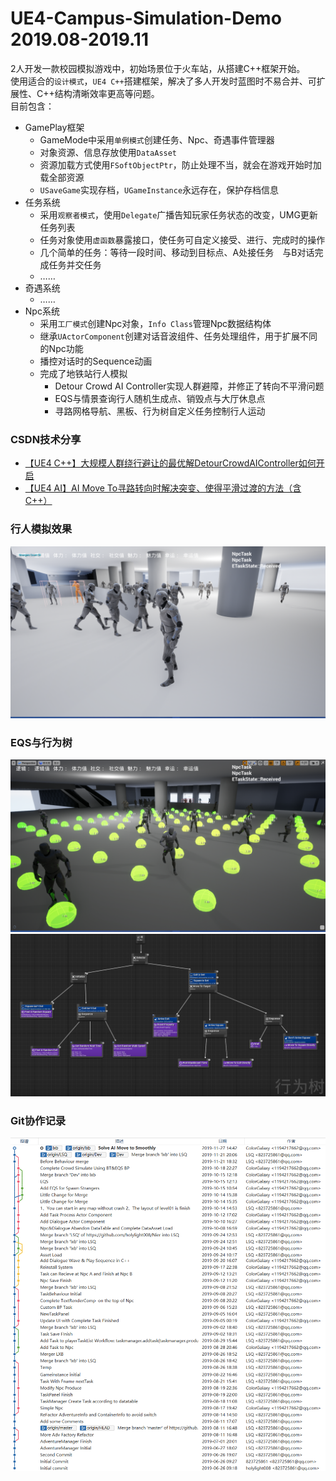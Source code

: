 # UE4-Campus-Simulation-Demo 2019.08-2019.11
2人开发一款校园模拟游戏中，初始场景位于火车站，从搭建C++框架开始。<br>
使用适合的`设计模式`，`UE4 C++`搭建框架，解决了多人开发时蓝图时不易合并、可扩展性、C++结构清晰效率更高等问题。<br>
目前包含：<br>
* GamePlay框架
  * GameMode中采用`单例模式`创建任务、Npc、奇遇事件管理器
  * 对象资源、信息存放使用`DataAsset`
  * 资源加载方式使用`FSoftObjectPtr`，防止处理不当，就会在游戏开始时加载全部资源
  * `USaveGame`实现存档，`UGameInstance`永远存在，保护存档信息
* 任务系统
  * 采用`观察者模式`，使用`Delegate`广播告知玩家任务状态的改变，UMG更新任务列表
  * 任务对象使用`虚函数`暴露接口，使任务可自定义接受、进行、完成时的操作
  * 几个简单的任务：等待一段时间、移动到目标点、A处接任务　与B对话完成任务并交任务
  * ……
* 奇遇系统
  * ……
* Npc系统
  * 采用`工厂模式`创建Npc对象，`Info Class`管理Npc数据结构体
  * 继承`UActorComponent`创建对话音波组件、任务处理组件，用于扩展不同的Npc功能
  * 播控对话时的Sequence动画
  * 完成了地铁站行人模拟
    * Detour Crowd AI Controller实现人群避障，并修正了转向不平滑问题
    * EQS与情景查询行人随机生成点、销毁点与大厅休息点
    * 寻路网格导航、黑板、行为树自定义任务控制行人运动
### CSDN技术分享<br>
* [【UE4 C++】大规模人群绕行避让的最优解DetourCrowdAIController如何开启](https://blog.csdn.net/qq_31788759/article/details/103253451)<br>
* [【UE4 AI】AI Move To寻路转向时解决突变、使得平滑过渡的方法（含C++）](https://blog.csdn.net/qq_31788759/article/details/103267162)<br>
### 行人模拟效果
![StrangerSimulate](https://github.com/ColorGalaxy/UE4-Campus-Simulation-Demo/raw/master/Screenshot/StrangerSimulate.png)<br>
### EQS与行为树
![EQS](https://github.com/ColorGalaxy/UE4-Campus-Simulation-Demo/raw/master/Screenshot/EQS.png)<br>
![BehaviorTree](https://github.com/ColorGalaxy/UE4-Campus-Simulation-Demo/raw/master/Screenshot/BehaviorTree.png)<br>
### Git协作记录
![UploadRecord](https://github.com/ColorGalaxy/UE4-Campus-Simulation-Demo/raw/master/Screenshot/UploadRecord.png)<br>
